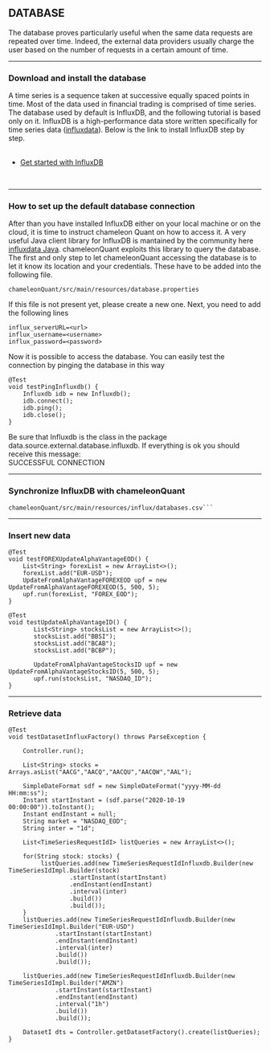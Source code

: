 <!DOCTYPE html>
<html lang="en">
   <head>
      
   </head>

   <body>
	
<h2>DATABASE</h2>

The database proves particularly useful when the same data requests are repeated over time. Indeed, the external data providers usually charge the user based on the number of requests in a certain amount of time. <br />

<hr>
     
<h3>Download and install the database</h3>
<div>
A time series is a sequence taken at successive equally spaced points in time. Most of the data used in financial trading is comprised of time series. The database used by default is InfluxDB, and the following tutorial is based only on it. InfluxDB is a high-performance data store written specifically for time series data (<a href="https://www.influxdata.com/">influxdata</a>). Below is the link to install InfluxDB step by step. <br /> <br />
<ul>
 <li><a href="https://docs.influxdata.com/influxdb/v2.0/get-started/?t=Linux">Get started with InfluxDB</a></li>
</ul> 
<br />
</div>

<hr>	
	
<h3>How to set up the default database connection</h3>
After than you have installed InfluxDB either on your local machine or on the cloud, it is time to instruct chameleon Quant on how to access it. A very useful Java client library for InfluxDB is mantained by the community here <a href="https://github.com/influxdata/influxdb-java">influxdata Java</a>. chameleonQuant exploits this library to query the database. The first and only step to let chameleonQuant accessing the database is to let it know its location and your credentials. These have to be added into the following file.
      
```
chameleonQuant/src/main/resources/database.properties
```

If this file is not present yet, please create a new one. Next, you need to add the following lines 

```
influx_serverURL=<url>
influx_username=<username>
influx_password=<password>
```
Now it is possible to access the database. You can easily test the connection by pinging the database in this way

```
@Test
void testPingInfluxdb() {
	Influxdb idb = new Influxdb();
	idb.connect();
	idb.ping();
	idb.close();
}
```
Be sure that Influxdb is the class in the package data.source.external.database.influxdb. If everything is ok you should receive this message: <br />
SUCCESSFUL CONNECTION

<hr>

<h3>Synchronize InfluxDB with chameleonQuant</h3>

```
chameleonQuant/src/main/resources/influx/databases.csv```
```

<hr>

<h3>Insert new data</h3>

```
@Test
void testFOREXUpdateAlphaVantageEOD() {
	List<String> forexList = new ArrayList<>();
	forexList.add("EUR-USD");
	UpdateFromAlphaVantageFOREXEOD upf = new UpdateFromAlphaVantageFOREXEOD(5, 500, 5);
	upf.run(forexList, "FOREX_EOD");
}
```

```
@Test
void testUpdateAlphaVantageID() {
       List<String> stocksList = new ArrayList<>();
       stocksList.add("BBSI");	 
       stocksList.add("BCAB");
       stocksList.add("BCBP");
       
       UpdateFromAlphaVantageStocksID upf = new UpdateFromAlphaVantageStocksID(5, 500, 5);
       upf.run(stocksList, "NASDAQ_ID");
}
```

<hr>

<h3>Retrieve data</h3>
   	
```
@Test
void testDatasetInfluxFactory() throws ParseException {

	Controller.run();

	List<String> stocks = Arrays.asList("AACG","AACQ","AACQU","AACQW","AAL");

	SimpleDateFormat sdf = new SimpleDateFormat("yyyy-MM-dd HH:mm:ss");
	Instant startInstant = (sdf.parse("2020-10-19 00:00:00")).toInstant();
	Instant endInstant = null;
	String market = "NASDAQ_EOD";
	String inter = "1d";

	List<TimeSeriesRequestIdI> listQueries = new ArrayList<>();

	for(String stock: stocks) {
		 listQueries.add(new TimeSeriesRequestIdInfluxdb.Builder(new TimeSeriesIdImpl.Builder(stock)
				 .startInstant(startInstant)
				 .endInstant(endInstant)
				 .interval(inter)
				 .build())
				 .build());
	}
	listQueries.add(new TimeSeriesRequestIdInfluxdb.Builder(new TimeSeriesIdImpl.Builder("EUR-USD")
			 .startInstant(startInstant)
			 .endInstant(endInstant)
			 .interval(inter)
			 .build())
			 .build());

	listQueries.add(new TimeSeriesRequestIdInfluxdb.Builder(new TimeSeriesIdImpl.Builder("AMZN")
			 .startInstant(startInstant)
			 .endInstant(endInstant)
			 .interval("1h")
			 .build())
			 .build());

	DatasetI dts = Controller.getDatasetFactory().create(listQueries);
}
   
   ```
      
   </body>
</html>

